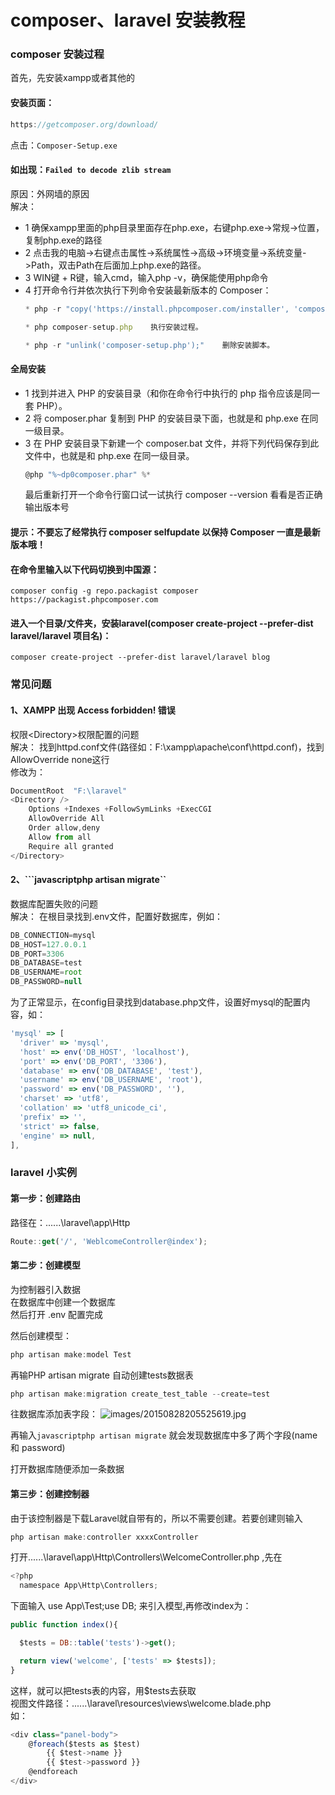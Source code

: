 # composer、laravel 安装教程

### composer 安装过程

首先，先安装xampp或者其他的
#### 安装页面：
```javascript
https://getcomposer.org/download/
```
点击：`Composer-Setup.exe`

#### 如出现：`Failed to decode zlib stream`
原因：外网墙的原因<br>
解决：
* 1 确保xampp里面的php目录里面存在php.exe，右键php.exe->常规->位置，复制php.exe的路径
* 2 点击我的电脑->右键点击属性->系统属性->高级->环境变量->系统变量->Path，双击Path在后面加上php.exe的路径。
* 3 WIN键 + R键，输入cmd，输入php -v，确保能使用php命令
* 4 打开命令行并依次执行下列命令安装最新版本的 Composer：
  ```javascript
  * php -r "copy('https://install.phpcomposer.com/installer', 'composer-setup.php');"   下载安装脚本 － composer-setup.php － 到当前目录。
  ```
  ```javascript
  * php composer-setup.php    执行安装过程。
  ```
  ```javascript
  * php -r "unlink('composer-setup.php');"    删除安装脚本。
  ```
#### 全局安装
* 1 找到并进入 PHP 的安装目录（和你在命令行中执行的 php 指令应该是同一套 PHP）。
* 2 将 composer.phar 复制到 PHP 的安装目录下面，也就是和 php.exe 在同一级目录。
* 3 在 PHP 安装目录下新建一个 composer.bat 文件，并将下列代码保存到此文件中，也就是和 php.exe 在同一级目录。
  ```javascript
  @php "%~dp0composer.phar" %*
  ```
  最后重新打开一个命令行窗口试一试执行 composer --version 看看是否正确输出版本号
#### 提示：不要忘了经常执行 composer selfupdate 以保持 Composer 一直是最新版本哦！
#### 在命令里输入以下代码切换到中国源：

	composer config -g repo.packagist composer https://packagist.phpcomposer.com 

#### 进入一个目录/文件夹，安装laravel(composer create-project --prefer-dist laravel/laravel 项目名)：

	composer create-project --prefer-dist laravel/laravel blog

	
### 常见问题
#### 1、XAMPP 出现 Access forbidden! 错误
权限\<Directory>权限配置的问题<br>
解决：
  找到httpd.conf文件(路径如：F:\xampp\apache\conf\httpd.conf)，找到AllowOverride none这行<br>
  修改为：
  ```javascript
  DocumentRoot  "F:\laravel"
  <Directory />
      Options +Indexes +FollowSymLinks +ExecCGI
      AllowOverride All
      Order allow,deny
      Allow from all
      Require all granted
  </Directory>
  ```

#### 2、```javascriptphp artisan migrate``
数据库配置失败的问题<br>
解决：
  在根目录找到.env文件，配置好数据库，例如：
  ```javascript
  DB_CONNECTION=mysql
  DB_HOST=127.0.0.1
  DB_PORT=3306
  DB_DATABASE=test
  DB_USERNAME=root
  DB_PASSWORD=null
  ```
  为了正常显示，在config目录找到database.php文件，设置好mysql的配置内容，如：
  ```javascript
  'mysql' => [
    'driver' => 'mysql',
    'host' => env('DB_HOST', 'localhost'),
    'port' => env('DB_PORT', '3306'),
    'database' => env('DB_DATABASE', 'test'),
    'username' => env('DB_USERNAME', 'root'),
    'password' => env('DB_PASSWORD', ''),
    'charset' => 'utf8',
    'collation' => 'utf8_unicode_ci',
    'prefix' => '',
    'strict' => false,
    'engine' => null,
  ],
  ```


### laravel 小实例

#### 第一步：创建路由
路径在：......\laravel\app\Http
```javascript
Route::get('/', 'WeblcomeController@index');
```


#### 第二步：创建模型
为控制器引入数据<br>
在数据库中创建一个数据库<br>
然后打开 .env 配置完成<br>

然后创建模型：
```javascript
php artisan make:model Test
```

再输PHP artisan migrate  自动创建tests数据表
```javascript
php artisan make:migration create_test_table --create=test
```
往数据库添加表字段：
![images/20150828205525619.jpg](https://github.com/231716573/sai.github.io/images/20150828205525619.jpg)

再输入```javascriptphp artisan migrate``` 就会发现数据库中多了两个字段(name 和 password)

打开数据库随便添加一条数据
#### 第三步：创建控制器

由于该控制器是下载Laravel就自带有的，所以不需要创建。若要创建则输入
```javascript
php artisan make:controller xxxxController
```

打开......\laravel\app\Http\Controllers\WelcomeController.php  ,先在
```javascript
<?php 
  namespace App\Http\Controllers;
```
  下面输入 use App\Test;use DB; 来引入模型,再修改index为：

```javascript
public function index(){

  $tests = DB::table('tests')->get();

  return view('welcome', ['tests' => $tests]);
}
```
这样，就可以把tests表的内容，用$tests去获取<br>
视图文件路径：......\laravel\resources\views\welcome.blade.php <br>
如：
```javascript
<div class="panel-body">
    @foreach($tests as $test)
        {{ $test->name }}
        {{ $test->password }}
    @endforeach
</div>
```